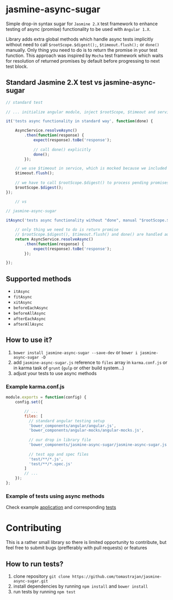 # jasmine-async-sugar

Simple drop-in syntax sugar for `Jasmine 2.X` test framework to enhance testing of async (promise) functionality to be used with `Angular 1.X`. 

Library adds extra global methods which handle async tests implicitly without need to call `$rootScope.$digest();`, `$timeout.flush();` or `done()` manually. Only thing you need to do is to return the promise in your test function. This approach was inspired by `Mocha` test framework which waits for resolution of returned promises by default before progressing to next test block.

## Standard Jasmine 2.X test vs jasmine-async-sugar

```javascript
// standard test
    
// ... initialize angular module, inject $rootScope, $timeout and service

it('tests async functionality in standard way', function(done) {

    AsyncService.resolveAsync()
        .then(function(response) {
            expect(response).toBe('response');
            
            // call done() explicitly
            done();
        });

    // we use $timeout in service, which is mocked because we included angular-mocks so we have to trigger manually
    $timeout.flush();
    
    // we have to call $rootScope.$digest() to process pending promises in angular context
    $rootScope.$digest();
});

    // vs
    
// jasmine-async-sugar

itAsync('tests async functionality without "done", manual "$rootScope.$digest" and "$timeout.flush" triggering', function() {

    // only thing we need to do is return promise 
    // $rootScope.$digest(), $timeout.flush() and done() are handled automatically by library
    return AsyncService.resolveAsync()
        .then(function(response) {
            expect(response).toBe('response');
        });

});

```

## Supported methods
* `itAsync`
* `fitAsync`
* `xitAsync`
* `beforeEachAsync`
* `beforeAllAsync`
* `afterEachAsync`
* `afterAllAsync`

## How to use it?

1. `bower install jasmine-async-sugar --save-dev` or `bower i jasmine-async-sugar -D`
2. add `jasmine-async-sugar.js` reference to `files` array in `karma.conf.js` or in karma task of `grunt` (`gulp` or other build system...)
3. adjust your tests to use async methods

### Example karma.conf.js 
```javascript
module.exports = function(config) {
    config.set({

        // ...
        files: [
          // standard angular testing setup
          'bower_components/angular/angular.js',
          'bower_components/angular-mocks/angular-mocks.js',
        
          // our drop in library file
          'bower_components/jasmine-async-sugar/jasmine-async-sugar.js',
        
          // test app and spec files
          'test/**/*.js',
          'test/**/*.spec.js'
        ]
        // ...
    });
};
``` 

### Example of tests using async methods
Check example [application](https://github.com/tomastrajan/jasmine-async-sugar/blob/master/test/app.js) and corresponding [tests](https://github.com/tomastrajan/jasmine-async-sugar/blob/master/test/app.spec.js)

# Contributing

This is a rather small library so there is limited opportunity to contribute, but feel free to submit bugs (prefferably with pull requests) or features

## How to run tests?

1. clone repository `git clone https://github.com/tomastrajan/jasmine-async-sugar.git`
2. install dependencies by running `npm install` and `bower install`
3. run tests by running `npm test`



